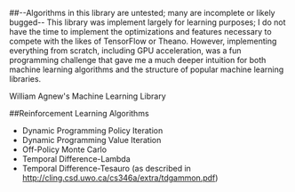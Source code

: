 ##--Algorithms in this library are untested; many are incomplete or likely bugged--
This library was implement largely for learning purposes; I do not have the time to implement the optimizations and features necessary to compete with the likes of TensorFlow or Theano.
However, implementing everything from scratch, including GPU acceleration, was a fun programming challenge that gave me a much deeper intuition for both machine learning algorithms and the structure of popular machine learning libraries.

William Agnew's Machine Learning Library

##Reinforcement Learning Algorithms
* Dynamic Programming Policy Iteration
* Dynamic Programming Value Iteration
* Off-Policy Monte Carlo
* Temporal Difference-Lambda
* Temporal Difference-Tesauro (as described in http://cling.csd.uwo.ca/cs346a/extra/tdgammon.pdf)
